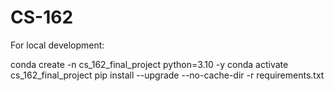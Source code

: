 # CS-162

For local development: 

conda create -n cs_162_final_project python=3.10 -y
conda activate cs_162_final_project
pip install --upgrade --no-cache-dir -r requirements.txt
